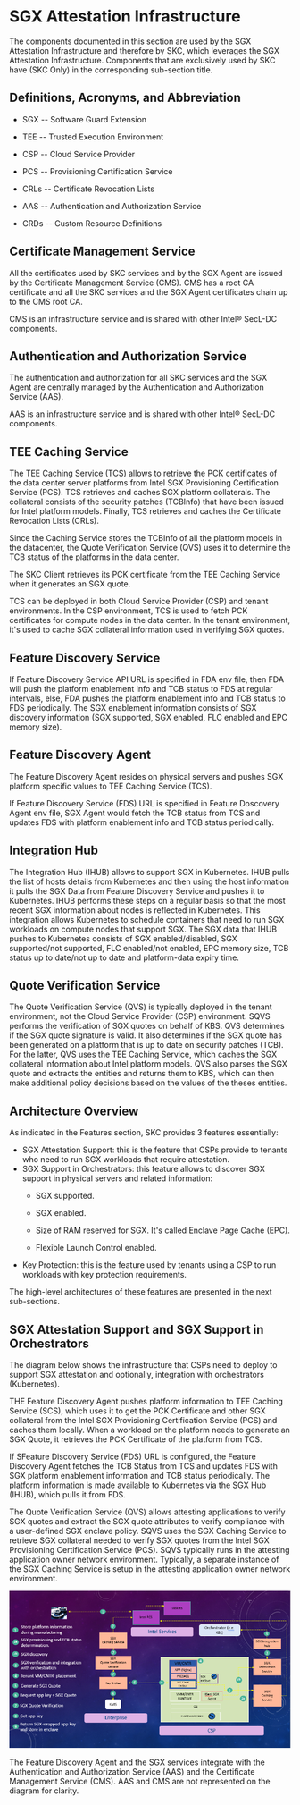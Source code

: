 # SGX Attestation Infrastructure

The components documented in this section are used by the SGX Attestation Infrastructure and therefore by SKC, which leverages the SGX Attestation Infrastructure. Components that are exclusively used by SKC have (SKC Only) in the corresponding sub-section title.

## Definitions, Acronyms, and Abbreviation

* SGX -- Software Guard Extension

* TEE -- Trusted Execution Environment

* CSP -- Cloud Service Provider

* PCS -- Provisioning Certification Service

* CRLs -- Certificate Revocation Lists

* AAS -- Authentication and Authorization Service

* CRDs -- Custom Resource Definitions

## Certificate Management Service

All the certificates used by SKC services and by the SGX Agent are issued by the Certificate Management Service (CMS). CMS has a root CA certificate and all the SKC services and the SGX Agent certificates chain up to the CMS root CA.

CMS is an infrastructure service and is shared with other Intel® SecL-DC components.

## Authentication and Authorization Service

The authentication and authorization for all SKC services and the SGX Agent are centrally managed by the Authentication and Authorization Service (AAS).

AAS is an infrastructure service and is shared with other Intel® SecL-DC components.

## TEE Caching Service

The TEE Caching Service (TCS) allows to retrieve the PCK certificates of the data center server platforms from Intel SGX Provisioning Certification Service (PCS). TCS retrieves and caches SGX platform collaterals. The collateral consists of the security patches (TCBInfo) that have been issued for Intel platform models. Finally, TCS retrieves and caches the Certificate Revocation Lists (CRLs).

Since the Caching Service stores the TCBInfo of all the platform models in the datacenter, the Quote Verification Service (QVS) uses it to determine the TCB status of the platforms in the data center.

The SKC Client retrieves its PCK certificate from the TEE Caching Service when it generates an SGX quote.

TCS can be deployed in both Cloud Service Provider (CSP) and tenant environments. In the CSP environment, TCS is used to fetch PCK certificates for compute nodes in the data center. In the tenant environment, it's used to cache SGX collateral information used in verifying SGX quotes.

## Feature Discovery Service

If Feature Discovery Service API URL is specified in FDA env file, then FDA will push the platform enablement info and TCB status to FDS at regular intervals, else, FDA pushes the platform enablement info and TCB status to FDS periodically. The SGX enablement information consists of SGX discovery information (SGX supported, SGX enabled, FLC enabled and EPC memory size).

## Feature Discovery Agent

The Feature Discovery Agent resides on physical servers and pushes SGX platform specific values to TEE Caching Service (TCS).

If Feature Discovery Service (FDS) URL is specified in Feature Doscovery Agent env file, SGX Agent would fetch the TCB status from TCS and updates FDS with platform enablement info and TCB status periodically.

## Integration Hub

The Integration Hub (IHUB) allows to support SGX in Kubernetes. IHUB pulls the list of hosts details from Kubernetes and then using the host information it pulls the SGX Data from Feature Discovery Service and pushes it to Kubernetes. IHUB performs these steps on a regular basis so that the most recent SGX information about nodes is reflected in Kubernetes. This integration allows Kubernetes to schedule containers that need to run SGX workloads on compute nodes that support SGX. The SGX data that IHUB pushes to Kubernetes consists of SGX enabled/disabled, SGX supported/not supported, FLC enabled/not enabled, EPC memory size, TCB status up to date/not up to date and platform-data expiry time.

## Quote Verification Service

The Quote Verification Service (QVS) is typically deployed in the tenant environment, not the Cloud Service Provider (CSP) environment. SQVS performs the verification of SGX quotes on behalf of KBS. QVS determines if the SGX quote signature is valid. It also determines if the SGX quote has been generated on a platform that is up to date on security patches (TCB). For the latter, QVS uses the TEE Caching Service, which caches the SGX collateral information about Intel platform models. QVS also parses the SGX quote and extracts the entities and returns them to KBS, which can then make additional policy decisions based on the values of the theses entities.

## Architecture Overview

As indicated in the Features section, SKC provides 3 features essentially:

-   SGX Attestation Support: this is the feature that CSPs provide to tenants who need to run SGX workloads that require attestation.
-   SGX Support in Orchestrators: this feature allows to discover SGX support in physical servers and related information:
    -   SGX supported.

    -   SGX enabled.

    -   Size of RAM reserved for SGX. It's called Enclave Page Cache (EPC).

    -   Flexible Launch Control enabled.
-   Key Protection: this is the feature used by tenants using a CSP to run workloads with key protection requirements.

The high-level architectures of these features are presented in the next sub-sections.

## SGX Attestation Support and SGX Support in Orchestrators

The diagram below shows the infrastructure that CSPs need to deploy to support SGX attestation and optionally, integration with orchestrators (Kubernetes).

THE Feature Discovery Agent pushes platform information to TEE Caching Service (SCS), which uses it to get the PCK Certificate and other SGX collateral from the Intel SGX Provisioning Certification Service (PCS) and caches them locally. When a workload on the platform needs to generate an SGX Quote, it retrieves the PCK Certificate of the platform from TCS.

If SFeature Discovery Service (FDS) URL is configured, the Feature Discovery Agent fetches the TCB Status from TCS and updates FDS with SGX platform enablement information and TCB status periodically. The platform information is made available to Kubernetes  via the SGX Hub (IHUB), which pulls it from FDS.

The Quote Verification Service (QVS) allows attesting applications to verify SGX quotes and extract the SGX quote attributes to verify compliance with a user-defined SGX enclave policy. SQVS uses the SGX Caching Service to retrieve SGX collateral needed to verify SGX quotes from the Intel SGX Provisioning Certification Service (PCS). SQVS typically runs in the attesting application owner network environment. Typically, a separate instance of the SGX Caching Service is setup in the attesting application owner network environment.

![](images/image-20200727163158892.png)

The Feature Discovery Agent and the SGX services integrate with the Authentication and Authorization Service (AAS) and the Certificate Management Service (CMS). AAS and CMS are not represented on the diagram for clarity.
